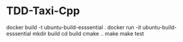 # TDD-Taxi-Cpp

docker build -t ubuntu-build-esssential .
docker run -it ubuntu-build-esssential
mkdir build
cd build
cmake ..
make
make test
